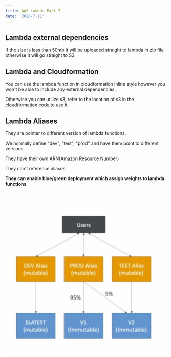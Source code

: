 ```yaml
---
title: AWS Lambda Part 7
date: '2020-7-11'
---
```


## Lambda external dependencies

If the size is less than 50mb it will be uploaded straight to lambda in zip file otherwise it will go straight to S3.

## Lambda and Cloudformation

You can use the lambda function in cloudformation inline style however you won't be able to include any external dependencies.

Otherwise you can utilize s3, refer to the location of s3 in the cloudformation code to use it.

## Lambda Aliases

They are pointer to different version of lambda functions.

We normally define "dev", "test", "prod" and have them point to different versions.

They have their own ARN(Amazon Resource Number)

They can't reference aliases

**They can enable blue/green deployment which assign weights to lambda functions**

![alias](./alias.jpg)
